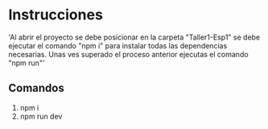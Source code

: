 # Instrucciones
 'Al abrir el proyecto se debe posicionar en la carpeta "Taller1-Esp1" se debe
 ejecutar el comando "npm i" para instalar todas las dependencias necesarias.
 Unas ves superado el proceso anterior ejecutas el comando "npm run"'


 ## Comandos
 1. npm i
 2. npm run dev 
